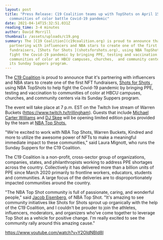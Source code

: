 ```yaml
---
layout: post
title: "Press Release: C19 Coalition teams up with TopShots on April 15 to help
  communities of color battle Covid-19 pandemic"
date: 2021-04-14T15:32:51.031Z
reading_time: 3-4 minutes
author: David Morrill
thumbnail: /assets/uploads/c19.png
summary: The [C19 Coalition](c19coalition.org) is proud to announce that it's
  partnering with influencers and NBA stars to create one of the first NFT
  fundraisers, [Shots for Shots ](shotsforshots.org), using NBA TopShots to help
  fight the Covid-19 pandemic by bringing PPE, testing and vaccination to
  communities of color at HBCU campuses, churches,  and community centers via
  its Sunday Suppers program.
---
```

The [C19 Coalition](c19coalition.org) is proud to announce that it's partnering with influencers and NBA stars to create one of the first NFT fundraisers, [Shots for Shots ](www.shotsforshots.org), using NBA TopShots to help fight the Covid-19 pandemic by bringing PPE, testing and vaccination to communities of color at HBCU campuses, churches,  and community centers via its Sunday Suppers program. 

The event will take place at 7 p.m. EST on the Twitch live stream of Warren Buckets (<https://www.twitch.tv/trillingham>). Guests that include [Michael Carter Williams](https://twitter.com/mcarterwilliams) and [DJ Skee](https://twitter.com/djskee) will be opening limited edition packs provided by the team at [NBA Top Shots.](https://nbatopshot.com/)

"We're excited to work with NBA Top Shots, Warren Buckets, Kindred and more to utilize the awesome power of NFTs to make a meaningful immediate impact to these communities," said Laura Mignott, who runs the Sunday Suppers for the C19 Coalition.

The C19 Coalition is a non-profit, cross-sector group of organizations, companies, states, and philanthropists working to address PPE shortages across the country. Collectively it has delivered more than a billion units of PPE since March 2020 primarily to frontline workers, educators, students and communities. A large focus of the deliveries are to disproportionately impacted communities around the country.

"The NBA Top Shot community is full of passionate, caring, and wonderful people," said [Jacob Eisenberg](https://twitter.com/Eisenberg43), of NBA Top Shot. "It's amazing to see community initiatives like Shots for Shots sprout up organically with the help of the C19 Coalition, and I couldn't be prouder to join the athletes, influencers, moderators, and organizers who've come together to leverage Top Shot as a vehicle for positive change. I'm really excited to see the community rally around this amazing cause."

https://www.youtube.com/watch?v=Y2OIdNBId8I